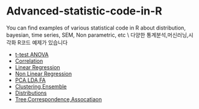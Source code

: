 # Advanced-statistic-code-in-R
You can find  examples of various statistical code in R about distribution, bayesian, time series, SEM, Non parametric, etc \ 
다양한 통계분석,머신러닝,시각화 R코드 예제가 있습니다


- [t-test,ANOVA](https://github.com/kim-taehee/Advanced-statistic-code-in-R/blob/master/t-test%20%26%20ANOVA)
- [Correlation](https://github.com/kim-taehee/Advanced-statistic-code-in-R/blob/master/cor.R)
- [Linear Regression](https://github.com/kim-taehee/Advanced-statistic-code-in-R/blob/master/LinearRegression.R)
- [Non Linear Regression](https://github.com/kim-taehee/Advanced-statistic-code-in-R/blob/master/Non_LinearRegression.R)
- [PCA,LDA,FA](https://github.com/kim-taehee/Advanced-statistic-code-in-R/blob/master/PCA%2CDiscriminant_Analysis%2CFactor.R)
- [Clustering,Ensemble](https://github.com/kim-taehee/Advanced-statistic-code-in-R/blob/master/Clustering,Ensemble.R)
- [Distributions](https://github.com/kim-taehee/Advanced-statistic-code-in-R/blob/master/distribution.R)
- [Tree,Correspondence,Assocatiaon](https://github.com/kim-taehee/Advanced-statistic-code-in-R/blob/master/Tree%2CCorrespondence.%2CAssociation.R)
